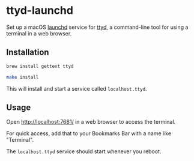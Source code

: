 # ttyd-launchd

Set up a macOS [launchd](https://launchd.info/) service for [ttyd](https://github.com/tsl0922/ttyd), a command-line tool for using a terminal in a web browser.

## Installation

```sh
brew install gettext ttyd

make install
```

This will install and start a service called `localhost.ttyd`.

## Usage

Open <http://localhost:7681/> in a web browser to access the terminal.

For quick access, add that to your Bookmarks Bar with a name like "Terminal".

The `localhost.ttyd` service should start whenever you reboot.
